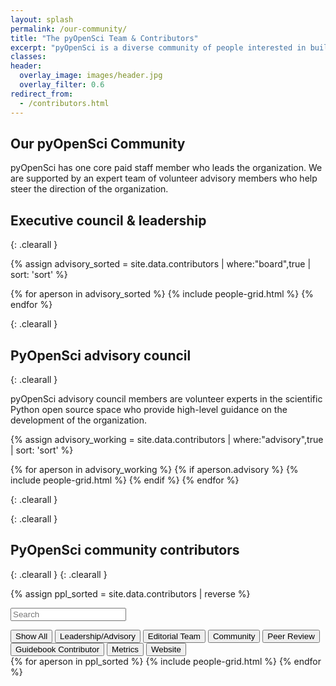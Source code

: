 ```yaml
---
layout: splash
permalink: /our-community/
title: "The pyOpenSci Team & Contributors"
excerpt: "pyOpenSci is a diverse community of people interested in building a community of practice around scientific software written in Python."
classes:
header:
  overlay_image: images/header.jpg
  overlay_filter: 0.6
redirect_from:
  - /contributors.html
---
```


## Our pyOpenSci Community

<!--
{{ site.data.contributors | size }} people have contributed to pyOpenSci as
of today!
TODO add this advisory committee role to the governance
-->

pyOpenSci has one core paid staff member who leads the organization. We are supported
by an expert team of volunteer advisory members who help steer the direction of the organization.

## Executive council & leadership

{: .clearall }

{% assign advisory_sorted = site.data.contributors | where:"board",true | sort: 'sort' %}

<div class="entries-grid">
{% for aperson in advisory_sorted %}
  {% include people-grid.html  %}
{% endfor %}
</div>

{: .clearall }

## PyOpenSci advisory council

{: .clearall }

pyOpenSci advisory council members are volunteer experts in the scientific
Python open source space who provide high-level guidance on the development of
the organization.

{% assign advisory_working = site.data.contributors | where:"advisory",true | sort: 'sort' %}

<div class="entries-grid">
{% for aperson in advisory_working %}
  {% if aperson.advisory %}
    {% include people-grid.html  %}
 {% endif %}
{% endfor %}
</div>

{: .clearall }

<!--
## PyOpenSci DEIA council

{: .clearall }

pyOpenSci is beginning to create its DEIA council. This council consists of leaders and community members who have experience in and who are passionate about making pyOpenSci community an inclusive community.

{% assign advisory_working = site.data.contributors | where:"deia_advisory",true | sort: 'sort' %}

<div class="entries-grid">
{% for aperson in advisory_working %}
  {% if aperson.deia_advisory %}
    {% include people-grid.html  %}
 {% endif %}
{% endfor %}
</div>

{: .clearall } -->

{: .clearall }

## PyOpenSci community contributors

{: .clearall }
{: .clearall }

{% assign ppl_sorted = site.data.contributors | reverse %}

<!--
<div class="entries-grid">
{% for aperson in ppl_sorted %}
  {% unless aperson.board %}
  {% unless aperson.advisory %}
    {% include people-grid.html  %}
  {% endunless %}
  {% endunless %}
{% endfor %}
</div> -->

<p><input type="text" id="quicksearch" placeholder="Search" /></p>

<div id="filters" class="button-group">
  <button class="button is-checked" data-filter="*">Show All</button>
  <button class="button" data-filter=".leadership">Leadership/Advisory</button>
  <button class="button" data-filter=".editor">Editorial Team</button>
  <button class="button" data-filter=".community">Community</button>
  <button class="button" data-filter=".peer-review">Peer Review</button>
  <button class="button" data-filter=".guidebook-contrib">Guidebook Contributor</button>
  <button class="button" data-filter=".metrics-contrib">Metrics</button>
  <button class="button" data-filter=".web-contrib">Website</button>

  <!-- <button class="button" data-filter=":not(.transition)">not transition</button>
  <button class="button" data-filter=".metal:not(.transition)">metal but not transition</button> -->
</div>

<div class="grid-isotope">
{% for aperson in ppl_sorted %}
  {% include people-grid.html %}
{% endfor %}
</div>
